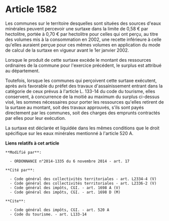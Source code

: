 # Article 1582

Les communes sur le territoire desquelles sont situées des sources d'eaux minérales peuvent percevoir une surtaxe dans la
limite de 0,58 € par hectolitre, portée à 0,70 € par hectolitre pour celles qui ont perçu, au titre des volumes mis à la
consommation en 2002, une recette inférieure à celle qu'elles auraient perçue pour ces mêmes volumes en application du mode
de calcul de la surtaxe en vigueur avant le 1er janvier 2002. 

Lorsque le produit de cette surtaxe excède le montant des ressources ordinaires de la commune pour l'exercice précédent, le
surplus est attribué au département. 

Toutefois, lorsque les communes qui perçoivent cette surtaxe exécutent, après avis favorable du préfet des travaux
d'assainissement entrant dans la catégorie de ceux prévus à l'article L. 133-14 du code du tourisme, elles conservent, à
concurrence de la moitié au maximum du surplus ci-dessus visé, les sommes nécessaires pour porter les ressources qu'elles
retirent de la surtaxe au montant, soit des travaux approuvés, s'ils sont payés directement par les communes, soit des
charges des emprunts contractés par elles pour leur exécution. 

La surtaxe est déclarée et liquidée dans les mêmes conditions que le droit spécifique sur les eaux minérales mentionné à
l'article 520 A.

**Liens relatifs à cet article**

	**Modifié par**:

	  - ORDONNANCE n°2014-1335 du 6 novembre 2014 - art. 17

	**Cité par**:

	  - Code général des collectivités territoriales - art. L2334-4 (V)
	  - Code général des collectivités territoriales - art. L2336-2 (V)
	  - Code général des impôts, CGI. - art. 1698 A (V)
	  - Code général des impôts, CGI. - art. 1698 D (M)

	**Cite**:

	  - Code général des impôts, CGI. - art. 520 A
	  - Code du tourisme. - art. L133-14

